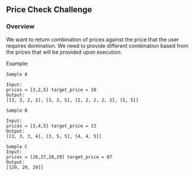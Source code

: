 ## Price Check Challenge

### Overview

We want to return combination of prices against the price that the user requires domination. We need to provide different combination based from the prices that will be provided upon execution.

Example:



```
Sample A

Input: 
prices = [3,2,5] target_price = 10
Output: 
[[3, 3, 2, 2], [3, 2, 5], [2, 2, 2, 2, 2], [5, 5]]

Sample B

Input:
prices = [3,4,5] target_price = 13
Output:
[[3, 3, 3, 4], [3, 5, 5], [4, 4, 5]]

Sample C
Input:
prices = [26,27,28,29] target_price = 87
Output:
[[29, 29, 29]]
```